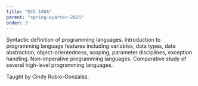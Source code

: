 ```yaml
---
title: "ECS 140A"
parent: "spring-quarter-2025"
order: 3
---
```


Syntactic definition of programming languages. Introduction to programming language features including variables, data types, data abstraction, object-orientedness, scoping, parameter disciplines, exception handling. Non-imperative programming languages. Comparative study of several high-level programming languages.

Taught by Cindy Rubio-Gonzalez.